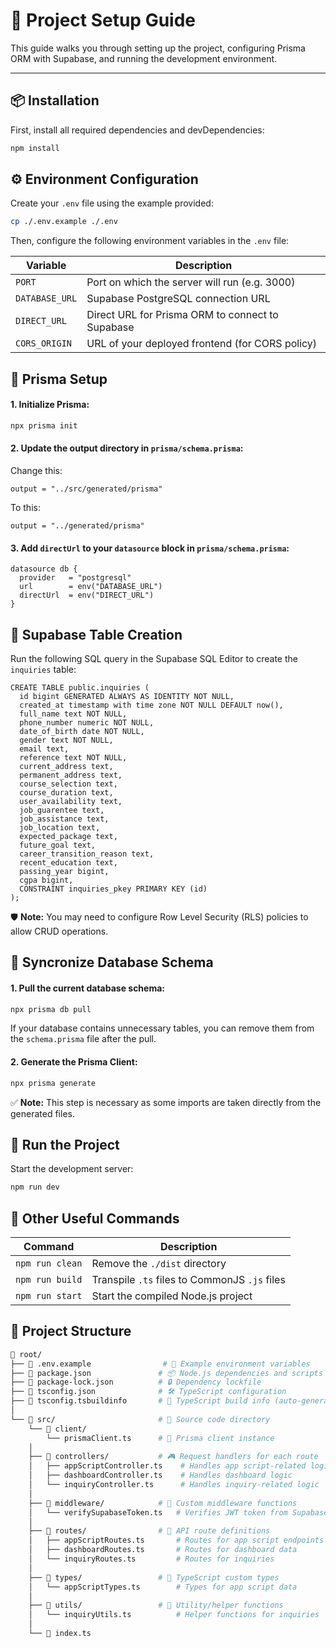 # 🚀 Project Setup Guide

This guide walks you through setting up the project, configuring Prisma ORM with Supabase, and running the development environment.

---

## 📦 Installation

First, install all required dependencies and devDependencies:

```bash
npm install
```

## ⚙️ Environment Configuration

Create your `.env` file using the example provided:

```bash
cp ./.env.example ./.env
```

Then, configure the following environment variables in the `.env` file:

| Variable       | Description                                      |
| -------------- | ------------------------------------------------ |
| `PORT`         | Port on which the server will run (e.g. 3000)    |
| `DATABASE_URL` | Supabase PostgreSQL connection URL               |
| `DIRECT_URL`   | Direct URL for Prisma ORM to connect to Supabase |
| `CORS_ORIGIN`  | URL of your deployed frontend (for CORS policy)  |

## 🔧 Prisma Setup

#### 1. Initialize **Prisma**:

```bash
npx prisma init
```

#### 2. Update the output directory in `prisma/schema.prisma`:

Change this:

```prisma
output = "../src/generated/prisma"
```

To this:

```prisma
output = "../generated/prisma"
```

#### 3. Add `directUrl` to your `datasource` block in `prisma/schema.prisma`:

```prisma
datasource db {
  provider   = "postgresql"
  url        = env("DATABASE_URL")
  directUrl  = env("DIRECT_URL")
}
```

## 🧩 Supabase Table Creation

Run the following SQL query in the Supabase SQL Editor to create the `inquiries` table:

```PostgreSQL
CREATE TABLE public.inquiries (
  id bigint GENERATED ALWAYS AS IDENTITY NOT NULL,
  created_at timestamp with time zone NOT NULL DEFAULT now(),
  full_name text NOT NULL,
  phone_number numeric NOT NULL,
  date_of_birth date NOT NULL,
  gender text NOT NULL,
  email text,
  reference text NOT NULL,
  current_address text,
  permanent_address text,
  course_selection text,
  course_duration text,
  user_availability text,
  job_guarentee text,
  job_assistance text,
  job_location text,
  expected_package text,
  future_goal text,
  career_transition_reason text,
  recent_education text,
  passing_year bigint,
  cgpa bigint,
  CONSTRAINT inquiries_pkey PRIMARY KEY (id)
);
```

🛡️ **Note:** You may need to configure Row Level Security (RLS) policies to allow CRUD operations.

## 🔄 Syncronize Database Schema

#### 1. Pull the current database schema:

```bash
npx prisma db pull
```

If your database contains unnecessary tables, you can remove them from the `schema.prisma` file after the pull.

#### 2. Generate the Prisma Client:

```bash
npx prisma generate
```

✅ **Note:** This step is necessary as some imports are taken directly from the generated files.

## 🚀 Run the Project

Start the development server:

```bash
npm run dev
```

## 🧹 Other Useful Commands

| Command         | Description                                   |
| --------------- | --------------------------------------------- |
| `npm run clean` | Remove the `./dist` directory                 |
| `npm run build` | Transpile `.ts` files to CommonJS `.js` files |
| `npm run start` | Start the compiled Node.js project            |

## 📁 Project Structure

```bash
📁 root/
├── 📄 .env.example                # 🌱 Example environment variables
├── 📄 package.json               # 📦 Node.js dependencies and scripts
├── 📄 package-lock.json          # 🔒 Dependency lockfile
├── 📄 tsconfig.json              # 🛠️ TypeScript configuration
├── 📄 tsconfig.tsbuildinfo       # 🧱 TypeScript build info (auto-generated)
│
└── 📂 src/                       # 🔧 Source code directory
    └── 📂 client/
        └── prismaClient.ts      # 🔌 Prisma client instance
    │
    ├── 📂 controllers/           # 🎮 Request handlers for each route
    │   ├── appScriptController.ts    # Handles app script-related logic
    │   ├── dashboardController.ts    # Handles dashboard logic
    │   └── inquiryController.ts      # Handles inquiry-related logic
    │
    ├── 📂 middleware/            # 🧱 Custom middleware functions
    │   └── verifySupabaseToken.ts   # Verifies JWT token from Supabase
    │
    ├── 📂 routes/                # 🚏 API route definitions
    │   ├── appScriptRoutes.ts       # Routes for app script endpoints
    │   ├── dashboardRoutes.ts       # Routes for dashboard data
    │   └── inquiryRoutes.ts         # Routes for inquiries
    │
    ├── 📂 types/                 # 🧾 TypeScript custom types
    │   └── appScriptTypes.ts        # Types for app script data
    │
    ├── 📂 utils/                 # 🧠 Utility/helper functions
    │   └── inquiryUtils.ts          # Helper functions for inquiries
    │
    └── 📄 index.ts
```
